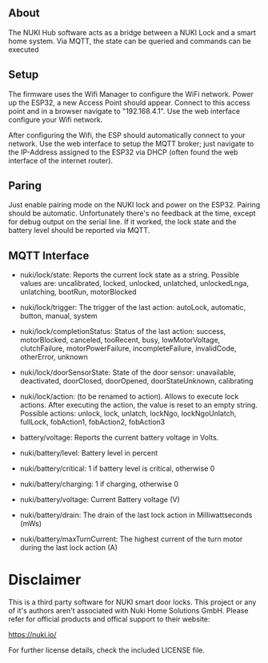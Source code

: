 ## About

The NUKI Hub software acts as a bridge between a NUKI Lock and a smart home system. Via MQTT, the state can be queried and commands can be executed

## Setup

The firmware uses the Wifi Manager to configure the WiFi network. Power up the ESP32, a new Access Point should appear. Connect to this access point and in a browser navigate to "192.168.4.1". Use the web interface configure your Wifi network.

After configuring the Wifi, the ESP should automatically connect to your network. Use the web interface to setup the MQTT broker; just navigate to the IP-Address assigned to the ESP32 via DHCP (often found the web interface of the internet router).

## Paring

Just enable pairing mode on the NUKI lock and power on the ESP32. Pairing should be automatic. Unfortunately there's no feedback at the time, except for debug output on the serial line. If it worked, the lock state and the battery level should be reported via MQTT.

## MQTT Interface

- nuki/lock/state: Reports the current lock state as a string. Possible values are: uncalibrated, locked, unlocked, unlatched, unlockedLnga, unlatching, bootRun, motorBlocked
- nuki/lock/trigger: The trigger of the last action: autoLock, automatic, button, manual, system
- nuki/lock/completionStatus: Status of the last action: success, motorBlocked, canceled, tooRecent, busy, lowMotorVoltage, clutchFailure, motorPowerFailure, incompleteFailure, invalidCode, otherError, unknown
- nuki/lock/doorSensorState: State of the door sensor: unavailable, deactivated, doorClosed, doorOpened, doorStateUnknown, calibrating
- nuki/lock/action: (to be renamed to action). Allows to execute lock actions. After executing the action, the value is reset to an empty string. Possible actions: unlock, lock, unlatch, lockNgo, lockNgoUnlatch, fullLock, fobAction1, fobAction2, fobAction3

- battery/voltage: Reports the current battery voltage in Volts.
- nuki/battery/level: Battery level in percent
- nuki/battery/critical: 1 if battery level is critical, otherwise 0
- nuki/battery/charging: 1 if charging, otherwise 0
- nuki/battery/voltage: Current Battery voltage (V)
- nuki/battery/drain: The drain of the last lock action in Milliwattseconds (mWs)
- nuki/battery/maxTurnCurrent: The highest current of the turn motor during the last lock action (A)

# Disclaimer

This is a third party software for NUKI smart door locks. This project or any of it's authors aren't associated with Nuki Home Solutions GmbH. Please refer for official products and offical support to their website:

https://nuki.io/

For further license details, check the included LICENSE file.
